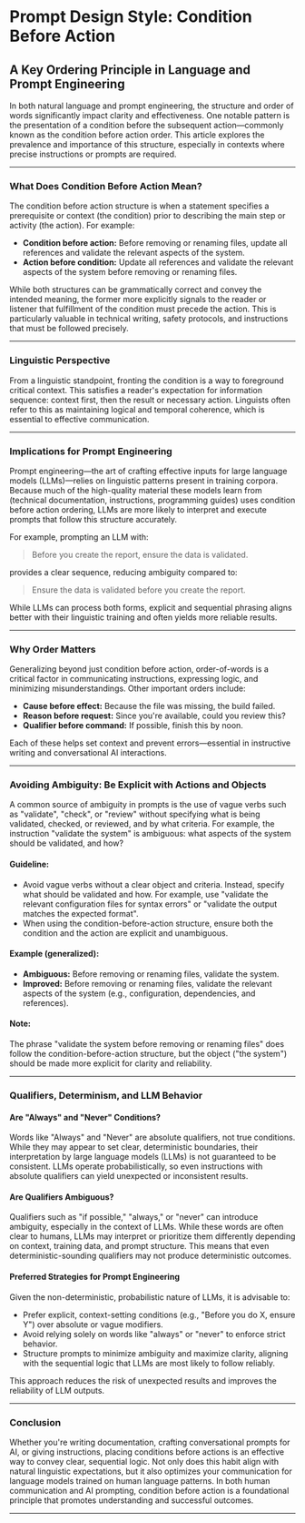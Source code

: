 # Prompt Design Style: Condition Before Action

## A Key Ordering Principle in Language and Prompt Engineering

In both natural language and prompt engineering, the structure and order of words significantly impact clarity and effectiveness. One notable pattern is the presentation of a condition before the subsequent action—commonly known as the condition before action order. This article explores the prevalence and importance of this structure, especially in contexts where precise instructions or prompts are required.

---

### What Does Condition Before Action Mean?

The condition before action structure is when a statement specifies a prerequisite or context (the condition) prior to describing the main step or activity (the action). For example:

- **Condition before action:** Before removing or renaming files, update all references and validate the relevant aspects of the system.
- **Action before condition:** Update all references and validate the relevant aspects of the system before removing or renaming files.

While both structures can be grammatically correct and convey the intended meaning, the former more explicitly signals to the reader or listener that fulfillment of the condition must precede the action. This is particularly valuable in technical writing, safety protocols, and instructions that must be followed precisely.

---

### Linguistic Perspective

From a linguistic standpoint, fronting the condition is a way to foreground critical context. This satisfies a reader's expectation for information sequence: context first, then the result or necessary action. Linguists often refer to this as maintaining logical and temporal coherence, which is essential to effective communication.

---

### Implications for Prompt Engineering

Prompt engineering—the art of crafting effective inputs for large language models (LLMs)—relies on linguistic patterns present in training corpora. Because much of the high-quality material these models learn from (technical documentation, instructions, programming guides) uses condition before action ordering, LLMs are more likely to interpret and execute prompts that follow this structure accurately.

For example, prompting an LLM with:

> Before you create the report, ensure the data is validated.

provides a clear sequence, reducing ambiguity compared to:

> Ensure the data is validated before you create the report.

While LLMs can process both forms, explicit and sequential phrasing aligns better with their linguistic training and often yields more reliable results.

---

### Why Order Matters

Generalizing beyond just condition before action, order-of-words is a critical factor in communicating instructions, expressing logic, and minimizing misunderstandings. Other important orders include:

- **Cause before effect:** Because the file was missing, the build failed.
- **Reason before request:** Since you're available, could you review this?
- **Qualifier before command:** If possible, finish this by noon.

Each of these helps set context and prevent errors—essential in instructive writing and conversational AI interactions.

---

### Avoiding Ambiguity: Be Explicit with Actions and Objects

A common source of ambiguity in prompts is the use of vague verbs such as "validate", "check", or "review" without specifying what is being validated, checked, or reviewed, and by what criteria. For example, the instruction "validate the system" is ambiguous: what aspects of the system should be validated, and how?

#### Guideline:
- Avoid vague verbs without a clear object and criteria. Instead, specify what should be validated and how. For example, use "validate the relevant configuration files for syntax errors" or "validate the output matches the expected format".
- When using the condition-before-action structure, ensure both the condition and the action are explicit and unambiguous.

#### Example (generalized):
- **Ambiguous:** Before removing or renaming files, validate the system.
- **Improved:** Before removing or renaming files, validate the relevant aspects of the system (e.g., configuration, dependencies, and references).

#### Note:
The phrase "validate the system before removing or renaming files" does follow the condition-before-action structure, but the object ("the system") should be made more explicit for clarity and reliability.

---

### Qualifiers, Determinism, and LLM Behavior

#### Are "Always" and "Never" Conditions?

Words like "Always" and "Never" are absolute qualifiers, not true conditions. While they may appear to set clear, deterministic boundaries, their interpretation by large language models (LLMs) is not guaranteed to be consistent. LLMs operate probabilistically, so even instructions with absolute qualifiers can yield unexpected or inconsistent results.

#### Are Qualifiers Ambiguous?

Qualifiers such as "if possible," "always," or "never" can introduce ambiguity, especially in the context of LLMs. While these words are often clear to humans, LLMs may interpret or prioritize them differently depending on context, training data, and prompt structure. This means that even deterministic-sounding qualifiers may not produce deterministic outcomes.

#### Preferred Strategies for Prompt Engineering

Given the non-deterministic, probabilistic nature of LLMs, it is advisable to:
- Prefer explicit, context-setting conditions (e.g., "Before you do X, ensure Y") over absolute or vague modifiers.
- Avoid relying solely on words like "always" or "never" to enforce strict behavior.
- Structure prompts to minimize ambiguity and maximize clarity, aligning with the sequential logic that LLMs are most likely to follow reliably.

This approach reduces the risk of unexpected results and improves the reliability of LLM outputs.

---

### Conclusion

Whether you're writing documentation, crafting conversational prompts for AI, or giving instructions, placing conditions before actions is an effective way to convey clear, sequential logic. Not only does this habit align with natural linguistic expectations, but it also optimizes your communication for language models trained on human language patterns. In both human communication and AI prompting, condition before action is a foundational principle that promotes understanding and successful outcomes.

---
